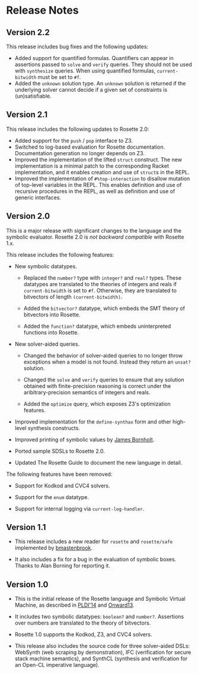 # Release Notes

## Version 2.2

This release includes bug fixes and the following updates:

- Added support for quantified formulas.  Quantifiers can appear in assertions passed to `solve` and `verify` queries.  They should not be used with `synthesize` queries.  When using quantified formulas, `current-bitwidth` must be set to `#f`.  
- Added the `unknown` solution type. An `unknown` solution is returned if the underlying solver cannot decide if a given set of constraints is (un)satisfiable.

## Version 2.1

This release includes the following updates to Rosette 2.0:

- Added support for the `push` / `pop` interface to Z3.
- Switched to log-based evaluation for Rosette documentation.  Documentation generation no longer depends on Z3. 
- Improved the implementation of the lifted `struct` construct. The new implementation is a minimal patch to the corresponding Racket implementation, and it enables creation and use of `struct`s in the REPL.
- Improved the implementation of `#%top-interaction` to disallow mutation of top-level variables in the REPL.  This enables definition and use of recursive procedures in the REPL, as well as definition and use of generic interfaces.

## Version 2.0

This is a major release with significant changes to the language and
the symbolic evaluator.  Rosette 2.0 is *not backward compatible* with
Rosette 1.x.

This release includes the following features:

- New symbolic datatypes.

  - Replaced the `number?` type with `integer?` and `real?` types.
    These datatypes are translated to the theories of integers and
    reals if `current-bitwidth` is set to `#f`.  Otherwise, they are
    translated to bitvectors of length `(current-bitwidth)`.
	
   - Added the `bitvector?` datatype, which embeds the SMT theory of
     bitvectors into Rosette.

   - Added the `function?` datatype, which embeds uninterpreted
   functions into Rosette.

- New solver-aided queries.

  - Changed the behavior of solver-aided queries to no longer throw
  exceptions when a model is not found.  Instead they return an
  `unsat?` solution.

  - Changed the `solve` and `verify` queries to ensure that any
  solution obtained with finite-precision reasoning is correct under
  the aribitrary-precision semantics of integers and reals.

  - Added the `optimize` query, which exposes Z3's optimization
   features.

- Improved implementation for the `define-synthax` form and other
  high-level synthesis constructs.
  
- Improved printing of symbolic values by [James Bornholt](https://homes.cs.washington.edu/~bornholt/).

- Ported sample SDSLs to Rosette 2.0.

- Updated The Rosette Guide to document the new language in detail.

The following features have been removed:

- Support for Kodkod and CVC4 solvers.

- Support for the `enum` datatype.

- Support for internal logging via `current-log-handler`.

## Version 1.1

- This release includes a new reader for `rosette` and `rosette/safe`
  implemented by [bmastenbrook](https://github.com/bmastenbrook).

- It also includes a fix for a bug in the evaluation of symbolic
  boxes.  Thanks to Alan Borning for reporting it.

## Version 1.0

- This is the initial release of the Rosette language and Symbolic
  Virtual Machine, as described in [PLDI'14][1] and [Onward13][2].

- It includes two symbolic datatypes: `boolean?` and `number?`.
  Assertions over numbers are translated to the theory of bitvectors.

- Rosette 1.0 supports the Kodkod, Z3, and CVC4 solvers.

- This release also includes the source code for three solver-aided
  DSLs: WebSynth (web scraping by demonstration), IFC (verification
  for secure stack machine semantics), and SynthCL (synthesis and
  verification for an Open-CL imperative language).


[1]: http://dl.acm.org/citation.cfm?id=2594340
[2]: http://dl.acm.org/citation.cfm?id=2509586

